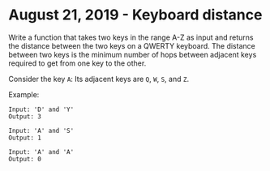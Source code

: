 # August 21, 2019 - Keyboard distance

Write a function that takes two keys in the range A-Z as input and returns 
the distance between the two keys on a QWERTY keyboard. The distance between 
two keys is the minimum number of hops between adjacent keys required to get 
from one key to the other.

Consider the key `A`: Its adjacent keys are `Q`, `W`, `S`, and `Z`.

Example:
```
Input: 'D' and 'Y'
Output: 3

Input: 'A' and 'S'
Output: 1

Input: 'A' and 'A'
Output: 0
```

